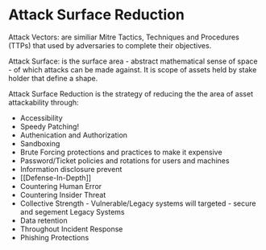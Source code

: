 # Attack Surface Reduction


Attack Vectors: are similiar Mitre Tactics, Techniques and Procedures (TTPs) that used by adversaries to complete their objectives.

Attack Surface: is the surface area - abstract mathematical sense of space - of which attacks can be made against. It is scope of assets held by stake holder that define a shape. 

Attack Surface Reduction is the strategy of reducing the the area of asset attackability through:
- Accessibility
- Speedy Patching!
- Authenication and Authorization
- Sandboxing
- Brute Forcing protections and practices to make it expensive 
- Password/Ticket policies and rotations for users and machines
- Information disclosure prevent
- [[Defense-In-Depth]]
- Countering Human Error
- Countering Insider Threat 
- Collective Strength - Vulnerable/Legacy systems will targeted - secure and segement Legacy Systems
- Data retention 
- Throughout Incident Response  
- Phishing Protections